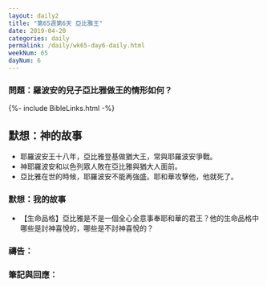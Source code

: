 ```yaml
---
layout: daily2
title: "第65週第6天 亞比雅王"
date: 2019-04-20
categories: daily
permalink: /daily/wk65-day6-daily.html
weekNum: 65
dayNum: 6
---
```


### 問題：羅波安的兒子亞比雅做王的情形如何？
 
{%- include BibleLinks.html -%}

## 默想：神的故事
+ 耶羅波安王十八年，亞比雅登基做猶大王，常與耶羅波安爭戰。 
+ 神耶羅波安和以色列眾人敗在亞比雅與猶大人面前。 
+ 亞比雅在世的時候，耶羅波安不能再強盛。耶和華攻擊他，他就死了。

### 默想：我的故事
+ 【生命品格】亞比雅是不是一個全心全意事奉耶和華的君王？他的生命品格中哪些是討神喜悅的，哪些是不討神喜悅的？

### 禱告：

### 筆記與回應：

